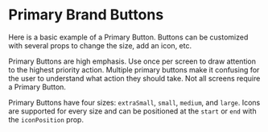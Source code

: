 # Primary Brand Buttons

Here is a basic example of a Primary Button. Buttons can be customized with several props to change the size, add an icon, etc.


Primary Buttons are high emphasis. Use once per screen to draw attention to the highest priority action. Multiple primary buttons make it confusing for the user to understand what action they should take. Not all screens require a Primary Button.


Primary Buttons have four sizes: `extraSmall`, `small`, `medium`, and `large`. Icons are supported for every size and can be positioned at the `start` or `end` with the `iconPosition` prop.



